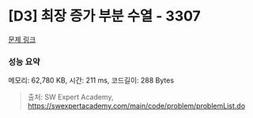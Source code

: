 # [D3] 최장 증가 부분 수열 - 3307 

[문제 링크](https://swexpertacademy.com/main/code/problem/problemDetail.do?contestProbId=AWBOKg-a6l0DFAWr) 

### 성능 요약

메모리: 62,780 KB, 시간: 211 ms, 코드길이: 288 Bytes



> 출처: SW Expert Academy, https://swexpertacademy.com/main/code/problem/problemList.do